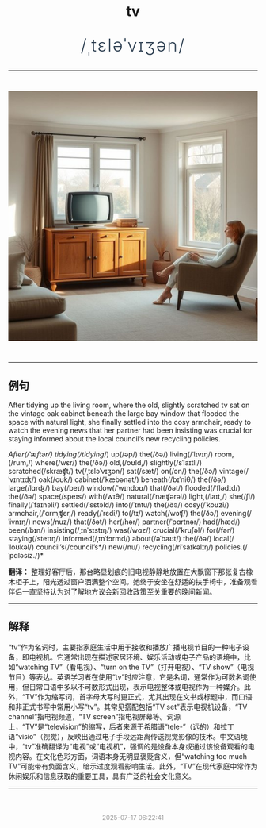 <div align="center">

# tv

<div style="margin: 30px 0;">
<h1 style="font-size: 2.5em; font-weight: 300; letter-spacing: 2px; margin: 0; color: #2c3e50;">
/ˌtɛləˈvɪʒən/
</h1>
</div>

</div>

---

<div align="center" style="margin: 40px 0;">

![tv](images/tv.png)

</div>

---

## 例句

After tidying up the living room, where the old, slightly scratched tv sat on the vintage oak cabinet beneath the large bay window that flooded the space with natural light, she finally settled into the cosy armchair, ready to watch the evening news that her partner had been insisting was crucial for staying informed about the local council’s new recycling policies.

*After(/ˈæftər/) tidying(/tidying*/) up(/əp/) the(/ðə/) living(/ˈlɪvɪŋ/) room,(/rum,/) where(/wɛr/) the(/ðə/) old,(/oʊld,/) slightly(/sˈlaɪtli/) scratched(/skræʧt/) tv(/ˌtɛləˈvɪʒən/) sat(/sæt/) on(/ɔn/) the(/ðə/) vintage(/ˈvɪntɪʤ/) oak(/oʊk/) cabinet(/ˈkæbənət/) beneath(/bɪˈniθ/) the(/ðə/) large(/lɑrʤ/) bay(/beɪ/) window(/ˈwɪndoʊ/) that(/ðət/) flooded(/ˈflədɪd/) the(/ðə/) space(/speɪs/) with(/wɪθ/) natural(/ˈnæʧərəl/) light,(/laɪt,/) she(/ʃi/) finally(/ˈfaɪnəli/) settled(/ˈsɛtəld/) into(/ˈɪntu/) the(/ðə/) cosy(/ˈkoʊzi/) armchair,(/ˈɑrmˌʧɛr,/) ready(/ˈrɛdi/) to(/tɪ/) watch(/wɔʧ/) the(/ðə/) evening(/ˈivnɪŋ/) news(/nuz/) that(/ðət/) her(/hər/) partner(/ˈpɑrtnər/) had(/hæd/) been(/bɪn/) insisting(/ˌɪnˈsɪstɪŋ/) was(/wɑz/) crucial(/ˈkruʃəl/) for(/fər/) staying(/steɪɪŋ/) informed(/ˌɪnˈfɔrmd/) about(/əˈbaʊt/) the(/ðə/) local(/ˈloʊkəl/) council’s(/council’s*/) new(/nu/) recycling(/riˈsaɪkəlɪŋ/) policies.(/ˈpɑləsiz./)*

**翻译：** 整理好客厅后，那台略显划痕的旧电视静静地放置在大飘窗下那张复古橡木柜子上，阳光透过窗户洒满整个空间。她终于安坐在舒适的扶手椅中，准备观看伴侣一直坚持认为对了解地方议会新回收政策至关重要的晚间新闻。

---

## 解释

“tv”作为名词时，主要指家庭生活中用于接收和播放广播电视节目的一种电子设备，即电视机。它通常出现在描述家居环境、娱乐活动或电子产品的语境中，比如“watching TV”（看电视）、“turn on the TV”（打开电视）、“TV show”（电视节目）等表达。英语学习者在使用“tv”时应注意，它是名词，通常作为可数名词使用，但日常口语中多以不可数形式出现，表示电视整体或电视作为一种媒介。此外，“TV”作为缩写词，首字母大写时更正式，尤其出现在文书或标题中，而口语和非正式书写中常用小写“tv”。其常见搭配包括“TV set”表示电视机设备，“TV channel”指电视频道，“TV screen”指电视屏幕等。词源上，“TV”是“television”的缩写，后者来源于希腊语“tele-”（远的）和拉丁语“visio”（视觉），反映出通过电子手段远距离传送视觉影像的技术。中文语境中，“tv”准确翻译为“电视”或“电视机”，强调的是设备本身或通过该设备观看的电视内容。在文化色彩方面，词语本身无明显褒贬含义，但“watching too much TV”可能带有负面含义，暗示过度观看影响生活。此外，“TV”在现代家庭中常作为休闲娱乐和信息获取的重要工具，具有广泛的社会文化意义。


---

<div align="center" style="margin-top: 50px;">
<small style="color: #999; font-size: 0.9em;">2025-07-17 06:22:41</small>
</div>
